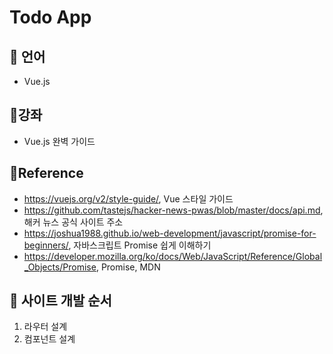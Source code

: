 # Todo App

## :cherry_blossom: 언어
- Vue.js

## :cherry_blossom:강좌
- Vue.js 완벽 가이드

## :cherry_blossom:Reference
- https://vuejs.org/v2/style-guide/, Vue 스타일 가이드
- https://github.com/tastejs/hacker-news-pwas/blob/master/docs/api.md, 해커 뉴스 공식 사이트 주소
- https://joshua1988.github.io/web-development/javascript/promise-for-beginners/, 자바스크립트 Promise 쉽게 이해하기
- https://developer.mozilla.org/ko/docs/Web/JavaScript/Reference/Global_Objects/Promise, Promise, MDN

## :cherry_blossom: 사이트 개발 순서
1. 라우터 설계
2. 컴포넌트 설계